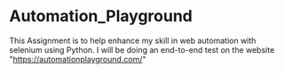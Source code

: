 # Automation_Playground
This Assignment is to help enhance my skill in web automation with selenium using Python.
I will be doing an end-to-end test on the website "https://automationplayground.com/"
